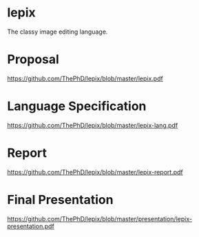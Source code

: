 # lepix

The classy image editing language.

# Proposal

https://github.com/ThePhD/lepix/blob/master/lepix.pdf

# Language Specification

https://github.com/ThePhD/lepix/blob/master/lepix-lang.pdf

# Report

https://github.com/ThePhD/lepix/blob/master/lepix-report.pdf

# Final Presentation

https://github.com/ThePhD/lepix/blob/master/presentation/lepix-presentation.pdf